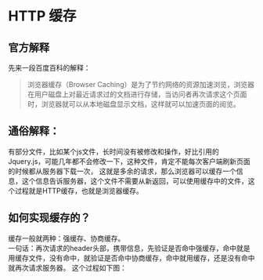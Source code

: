 # HTTP 缓存
## 官方解释
先来一段百度百科的解释：
> 浏览器缓存（Browser Caching）是为了节约网络的资源加速浏览，浏览器在用户磁盘上对最近请求过的文档进行存储，当访问者再次请求这个页面时，浏览器就可以从本地磁盘显示文档，这样就可以加速页面的阅览。
## 通俗解释：
有部分文件，比如某个js文件，长时间没有被修改和操作，好比引用的Jquery.js，可能几年都不会修改一下，这种文件，肯定不能每次客户端刷新页面的时候都从服务器下载一次，
这就是多余的请求，那么浏览器可以缓存一个信息，这个信息告诉服务器，这个文件不需要从新返回，可以使用缓存中的文件，这个过程就是HTTP缓存，也就是浏览器缓存。
## 如何实现缓存的？
缓存一般就两种：强缓存、协商缓存。</br>
一句话：再次请求的header头部，携带信息，先验证是否命中强缓存，命中就是用缓存文件，没有命中，就验证是否命中协商缓存，命中就用缓存，还是没有命中就再次请求服务器。
这个过程如下图：</br>
